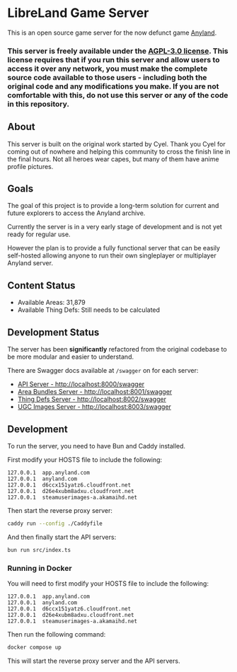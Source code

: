 # LibreLand Game Server

This is an open source game server for the now defunct game [Anyland](https://anyland.com).

### **This server is freely available under the [AGPL-3.0 license](https://www.gnu.org/licenses/agpl-3.0.en.html). This license requires that if you run this server and allow users to access it over any network, you must make the complete source code available to those users - including both the original code and any modifications you make. If you are not comfortable with this, do not use this server or any of the code in this repository.**

## About

This server is built on the original work started by Cyel. Thank you Cyel for coming out of nowhere and helping this community to cross the finish line in the final hours. Not all heroes wear capes, but many of them have anime profile pictures.

## Goals

The goal of this project is to provide a long-term solution for current and future explorers to access the Anyland archive.

Currently the server is in a very early stage of development and is not yet ready for regular use.

However the plan is to provide a fully functional server that can be easily self-hosted allowing anyone to run their own singleplayer or multiplayer Anyland server.

## Content Status

* Available Areas: 31,879
* Available Thing Defs: Still needs to be calculated

## Development Status

The server has been **significantly** refactored from the original codebase to be more modular and easier to understand.

There are Swagger docs available at `/swagger` on for each server:

* [API Server - http://localhost:8000/swagger](http://localhost:8000/swagger)
* [Area Bundles Server - http://localhost:8001/swagger](http://localhost:8001/swagger)
* [Thing Defs Server - http://localhost:8002/swagger](http://localhost:8002/swagger)
* [UGC Images Server - http://localhost:8003/swagger](http://localhost:8003/swagger)

## Development

To run the server, you need to have Bun and Caddy installed.

First modify your HOSTS file to include the following:

```
127.0.0.1  app.anyland.com
127.0.0.1  anyland.com
127.0.0.1  d6ccx151yatz6.cloudfront.net
127.0.0.1  d26e4xubm8adxu.cloudfront.net
127.0.0.1  steamuserimages-a.akamaihd.net
```

Then start the reverse proxy server:

```bash
caddy run --config ./Caddyfile
```

And then finally start the API servers:

```bash
bun run src/index.ts
```

### Running in Docker

You will need to first modify your HOSTS file to include the following:

```
127.0.0.1  app.anyland.com
127.0.0.1  anyland.com
127.0.0.1  d6ccx151yatz6.cloudfront.net
127.0.0.1  d26e4xubm8adxu.cloudfront.net
127.0.0.1  steamuserimages-a.akamaihd.net
```

Then run the following command:

```bash
docker compose up
```

This will start the reverse proxy server and the API servers.
